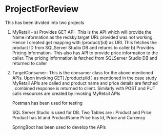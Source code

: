 # ProjectForReview
This has been divided into two projects
1) MyRetail - 
a) Provides GET API-
   This is the API which will provide the Name information as the redsky.target URL provided was not working. Hence I created get mapping with /product/{id} as URI. This fetches
   the product ID from SQLServer Studio DB and returns to caller
b) Provides Pricing Information-
   This also has API to provide price information to the caller. The pricing information is fetched from SQLServer Studio DB and returned to caller
   
2) TargetConsumer- 
   This is the consumer class for the above mentioned APIs. Upon invoking GET( /products/id ) as mentioned in the case study MyRetail APIs are called and product name and price
   details are fetched , combined response is returned to client. Similarly with POST and PUT calls resources are created by invoking MyRetail APIs 
   
   Postman has been used for testing
   
   SQL Server Studio is used for DB. Two Tables are : Product and Price
   Product has Id and ProductName
   Price has Id, Price and Currency
   
   SpringBoot has been used to develop the APIs
